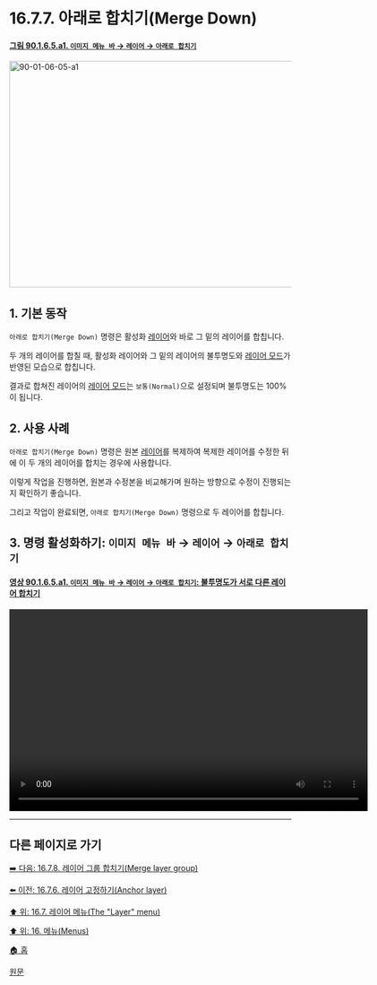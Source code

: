 # 16.7.7. 아래로 합치기(Merge Down)

<a id="90-01-06-05-a1"></a>

#### [그림 90.1.6.5.a1. `이미지 메뉴 바` → `레이어` → `아래로 합치기`](./90-01-06-05-merge_down.md#90-01-06-05-a1)
<img width="849" height="404" alt="90-01-06-05-a1" src="https://github.com/user-attachments/assets/969b97ae-081f-4589-91ce-e2cc9538ed51" />

<a id="16-07-07-s1"></a>

## 1. 기본 동작
`아래로 합치기(Merge Down)` 명령은 활성화 [레이어](./19-glossaryx-layer.md)와 바로 그 밑의 레이어를 합칩니다.

두 개의 레이어를 합칠 때, 활성화 레이어와 그 밑의 레이어의 불투명도와 [레이어 모드](./08-02-00-layer_modes.md)가 반영된 모습으로 합칩니다.

결과로 합쳐진 레이어의 [레이어 모드](./08-02-00-layer_modes.md)는 `보통(Normal)`으로 설정되며 불투명도는 100%이 됩니다.

<a id="16-07-07-s2"></a>

## 2. 사용 사례
`아래로 합치기(Merge Down)` 명령은 원본 [레이어](./19-glossaryx-layer.md)를 복제하여 복제한 레이어를 수정한 뒤에 이 두 개의 레이어를 합치는 경우에 사용합니다.

이렇게 작업을 진행하면, 원본과 수정본을 비교해가며 원하는 방향으로 수정이 진행되는지 확인하기 좋습니다.

그리고 작업이 완료되면, `아래로 합치기(Merge Down)` 명령으로 두 레이어를 합칩니다.

<a id="16-07-07-s3"></a>

## 3. 명령 활성화하기: `이미지 메뉴 바` → `레이어` → `아래로 합치기`

<a id="90-01-06-05-a1"></a>

#### [영상 90.1.6.5.a1. `이미지 메뉴 바` → `레이어` → `아래로 합치기`: 불투명도가 서로 다른 레이어 합치기](./90-01-06-05-merge_down.md#90-01-06-05-a1)
<video controls="controls" width="640" height="360" src="https://github.com/user-attachments/assets/c6a4a8c4-26aa-4563-98f8-ab90a92479d2"></video>

***

## 다른 페이지로 가기

[➡️ 다음: 16.7.8. 레이어 그룹 합치기(Merge layer group)](./16-07-08-merge-layer-group.md)

[⬅️ 이전: 16.7.6. 레이어 고정하기(Anchor layer)](./16-07-06-anchor-layer.md)

[⬆️ 위: 16.7. 레이어 메뉴(The "Layer" menu)](./16-07-00-the-layer-menu.md)

[⬆️ 위: 16. 메뉴(Menus)](./16-00-menus.md)

[🏠 홈](./00-home.md)

[원문](https://docs.gimp.org/2.10/ko/gimp-layer-merge-down.html)